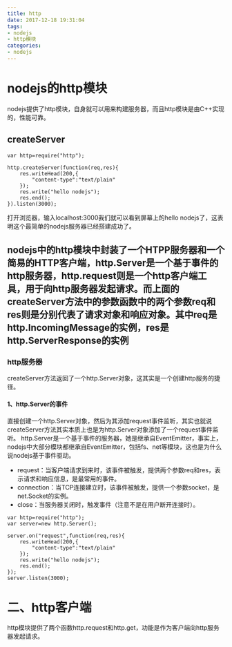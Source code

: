 ```yaml
---
title: http
date: 2017-12-18 19:31:04
tags:
- nodejs
- http模块
categories:
- nodejs
---
```


# nodejs的http模块
nodejs提供了http模块，自身就可以用来构建服务器，而且http模块是由C++实现的，性能可靠。

## createServer
```
var http=require("http");

http.createServer(function(req,res){
    res.writeHead(200,{
        "content-type":"text/plain"
    });
    res.write("hello nodejs");
    res.end();
}).listen(3000);
```

打开浏览器，输入localhost:3000我们就可以看到屏幕上的hello nodejs了，这表明这个最简单的nodejs服务器已经搭建成功了。

## nodejs中的http模块中封装了一个HTPP服务器和一个简易的HTTP客户端，http.Server是一个基于事件的http服务器，http.request则是一个http客户端工具，用于向http服务器发起请求。而上面的createServer方法中的参数函数中的两个参数req和res则是分别代表了请求对象和响应对象。其中req是http.IncomingMessage的实例，res是http.ServerResponse的实例

### http服务器
createServer方法返回了一个http.Server对象，这其实是一个创建http服务的捷径。
#### 1、http.Server的事件
直接创建一个http.Server对象，然后为其添加request事件监听，其实也就说createServer方法其实本质上也是为http.Server对象添加了一个request事件监听。
http.Server是一个基于事件的服务器，她是继承自EventEmitter，事实上，nodejs中大部分模块都继承自EventEmitter，包括fs、net等模块，这也是为什么说nodejs基于事件驱动。
* request：当客户端请求到来时，该事件被触发，提供两个参数req和res，表示请求和响应信息，是最常用的事件。
* connection：当TCP连接建立时，该事件被触发，提供一个参数socket，是net.Socket的实例。
* close：当服务器关闭时，触发事件（注意不是在用户断开连接时）。

```
var http=require("http");
var server=new http.Server();

server.on("request",function(req,res){
    res.writeHead(200,{
        "content-type":"text/plain"
    });
    res.write("hello nodejs");
    res.end();
});
server.listen(3000);
```

# 二、http客户端
http模块提供了两个函数http.request和http.get，功能是作为客户端向http服务器发起请求。